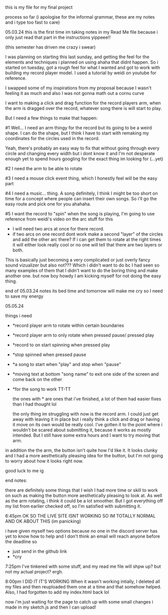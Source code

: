 this is my file for my final project


process so far
(i apologise for the informal grammar, these are my notes and i type too fast to care)

05.03.24 
this is the first time im taking notes in my Read Me file because i only just read that part in the instructions yippeee!!

(this semester has driven me crazy i swear)

I was planning on starting this last sunday, and getting the feel for the elements and techniques i planned on using 
ahaha that didnt happen. So i started on tuesday, got a rough feel for what I wanted and got to work with building my record player model. I used a tutorial by weidi on youtube for reference.

I swapped some of my inspirations from my proposal because I wasn't feeling it as much and also I was not gonna math out a cornu curve 

I want to making a click and drag function for the record players arm, when the arm is dragged over the record, whatever song there is will start to play. 

But I need a few things to make that happen:

#1 Well... I need an arm thingy for the record but its going to be a weird shape. I can do the shape, but I think I have to start with remaking my coordinates for the circles used in the record. 

Yeah, there's probably an easy way to fix that without going through every circle and changing every width but i dont know it and I'm not desperate enough yet to spend hours googling for the exact thing im looking for (...yet)

#2 I need the arm to be able to rotate

#3 I need a mouse click event thing, which I honestly feel will be the easy part 

#4 I need a music... thing. A song definitely, I think I might be too short on time for a concept  where people can insert their own songs. So i'll go the easy route and pick one for you ahahaha. 

#5 I want the record to "spin" when the song is playing, I'm going to use reference from weidi's video on the arc stuff for this 

- I will need two arcs at once for there record.
- if two arcs on one record dont work make a second "layer" of the circles and add the other arc there? If i can get them to rotate at the right times it will either look really cool or no one will tell that there are two layers or both. 

This is basically just becoming a very complicated or just overly fancy sound vizualizer but also not??? Which i didn't want to do bc I had seen so many examples of them that I didn't want to do the boring thing and make another one. but now boy howdy I am kicking myself for not doing the easy thing. 

end of 05.03.24 notes its bed time and tomorrow will make me cry so I need to save my energy 


05.05.24

things i need

- *record player arm to rotate within certain boundaries

- *record player arm to only rotate when pressed pause/ pressed play

- *record to on start spinning when pressed play

- *stop spinned when pressed pause

- *a song to start when "play" and stop when "pause"

- *moving text at bottom "song name" to exit one side of the screen and come back on the other

- *for the song to work TT-TT

  the ones with * are ones that i've finished, a lot of them had easier fixes than I had thought lol

  the only thing im struggling with now is the record arm. I could just get away with leaving it in place but i really think a click and drag or having it move on its own would be really cool. I've gotten it to the point where i wouldn't be scared about submitting it, because it works as mostly intended. But I still have some extra hours and I want to try moving that arm.

in addition the the arm, the button isn't quite how I'd like it. It looks clunky and I had a more aesthetically pleasing idea for the button, but I'm not going to worry about how it looks right now. 

good luck to me ig


end notes:

there are definitely some things that I wish I had more time or skill to work on such as making the button more aesthetically pleasing to look at. As well as the arm rotating, i think it could be a lot smoother. But I got everything off my list from earlier checked off, so I'm satisfied with submitting it. 

6:45pm
OK SO THE LIVE SITE ISNT WORKING 
SO IM TOTALLY NORMAL AND OK ABOUT THIS (im panicking)

i have given myself two options because no one in the discord server has yet to know how to help and I don't think an email will reach anyone before the deadline so
- just send in the github link
- *cry

7:25pm 
I've tinkered with some stuff, and my read me file will shpw up? but not my actual project? ergh.

8:00pm
I DID IT 
IT'S WORKING 
When it wasn't working intially, I deleted all my files and then reuploaded them one at a time and that somehow helped. Also, I had forgotten to add my index.html back lol 

now i'm just waiting for the page to catch up with some small changes i made in my sketch.js and then I can upload!










